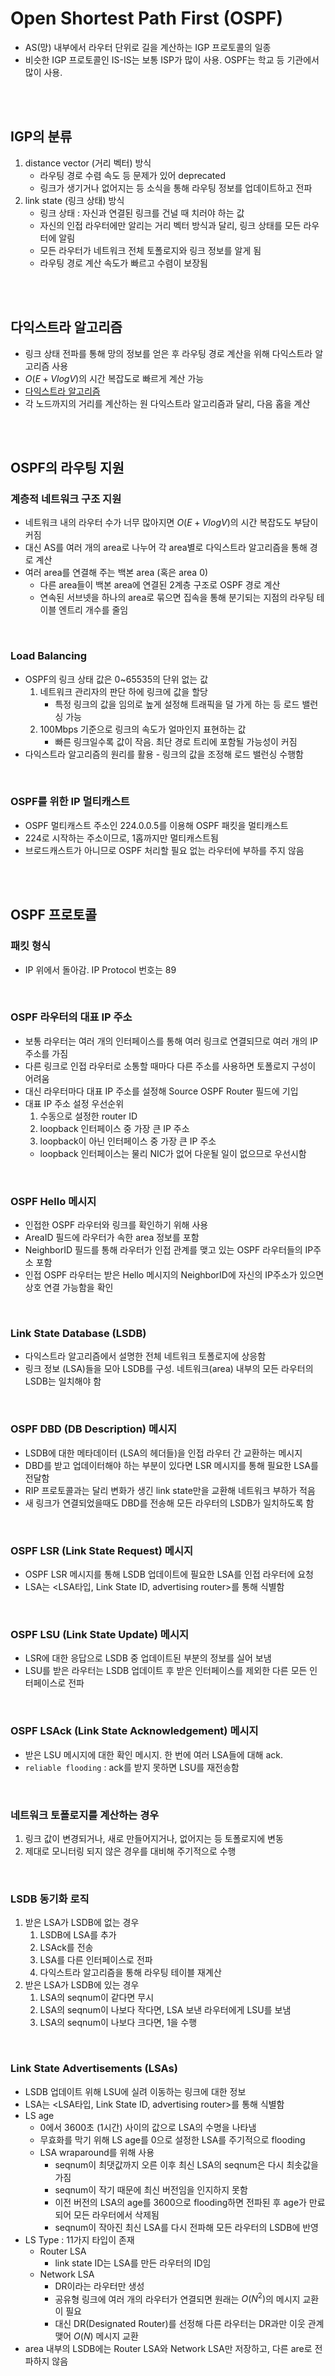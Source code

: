 # Open Shortest Path First (OSPF)
* AS(망) 내부에서 라우터 단위로 길을 계산하는 IGP 프로토콜의 일종
* 비슷한 IGP 프로토콜인 IS-IS는 보통 ISP가 많이 사용. OSPF는 학교 등 기관에서 많이 사용.

<br/>
<br/>

## IGP의 분류
1. distance vector (거리 벡터) 방식
    * 라우팅 경로 수렴 속도 등 문제가 있어 deprecated
    * 링크가 생기거나 없어지는 등 소식을 통해 라우팅 정보를 업데이트하고 전파
2. link state (링크 상태) 방식
    * 링크 상태 : 자신과 연결된 링크를 건널 때 치러야 하는 값
    * 자신의 인접 라우터에만 알리는 거리 벡터 방식과 달리, 링크 상태를 모든 라우터에 알림
    * 모든 라우터가 네트워크 전체 토폴로지와 링크 정보를 알게 됨
    * 라우팅 경로 계산 속도가 빠르고 수렴이 보장됨


<br/>
<br/>

## 다익스트라 알고리즘
* 링크 상태 전파를 통해 망의 정보를 얻은 후 라우팅 경로 계산을 위해 다익스트라 알고리즘 사용
* $O(E + VlogV)$의 시간 복잡도로 빠르게 계산 가능
* [다익스트라 알고리즘](../Algorithm/Graph/ShortestPath.md)
* 각 노드까지의 거리를 계산하는 원 다익스트라 알고리즘과 달리, 다음 홉을 계산

<br/>
<br/>

## OSPF의 라우팅 지원

### 계층적 네트워크 구조 지원
* 네트워크 내의 라우터 수가 너무 많아지면 $O(E + VlogV)$의 시간 복잡도도 부담이 커짐
* 대신 AS를 여러 개의 area로 나누어 각 area별로 다익스트라 알고리즘을 통해 경로 계산
* 여러 area를 연결해 주는 백본 area (혹은 area 0)
    * 다른 area들이 백본 area에 연결된 2계층 구조로 OSPF 경로 계산
    * 연속된 서브넷을 하나의 area로 묶으면 집속을 통해 분기되는 지점의 라우팅 테이블 엔트리 개수를 줄임

<br/>

### Load Balancing
* OSPF의 링크 상태 값은 0~65535의 단위 없는 값
    1. 네트워크 관리자의 판단 하에 링크에 값을 할당
        * 특정 링크의 값을 임의로 높게 설정해 트래픽을 덜 가게 하는 등 로드 밸런싱 가능
    2. 100Mbps 기준으로 링크의 속도가 얼마인지 표현하는 값
        * 빠른 링크일수록 값이 작음. 최단 경로 트리에 포함될 가능성이 커짐
* 다익스트라 알고리즘의 원리를 활용 - 링크의 값을 조정해 로드 밸런싱 수행함

<br/>

### OSPF를 위한 IP 멀티캐스트
* OSPF 멀티캐스트 주소인 224.0.0.5를 이용해 OSPF 패킷을 멀티캐스트
* 224로 시작하는 주소이므로, 1홉까지만 멀티캐스트됨
* 브로드캐스트가 아니므로 OSPF 처리할 필요 없는 라우터에 부하를 주지 않음

<br/>
<br/>

## OSPF 프로토콜
### 패킷 형식
* IP 위에서 돌아감. IP Protocol 번호는 89

<br/>

### OSPF 라우터의 대표 IP 주소
* 보통 라우터는 여러 개의 인터페이스를 통해 여러 링크로 연결되므로 여러 개의 IP주소를 가짐
* 다른 링크로 인접 라우터로 소통할 때마다 다른 주소를 사용하면 토폴로지 구성이 어려움
* 대신 라우터마다 대표 IP 주소를 설정해 Source OSPF Router 필드에 기입
* 대표 IP 주소 설정 우선순위
    1. 수동으로 설정한 router ID
    2. loopback 인터페이스 중 가장 큰 IP 주소
    3. loopback이 아닌 인터페이스 중 가장 큰 IP 주소
    * loopback 인터페이스는 물리 NIC가 없어 다운될 일이 없으므로 우선시함

<br/>

### OSPF Hello 메시지
* 인접한 OSPF 라우터와 링크를 확인하기 위해 사용
* AreaID 필드에 라우터가 속한 area 정보를 포함
* NeighborID 필드를 통해 라우터가 인접 관계를 맺고 있는 OSPF 라우터들의 IP주소 포함
* 인접 OSPF 라우터는 받은 Hello 메시지의 NeighborID에 자신의 IP주소가 있으면 상호 연결 가능함을 확인

<br/>

### Link State Database (LSDB)
* 다익스트라 알고리즘에서 설명한 전체 네트워크 토폴로지에 상응함
* 링크 정보 (LSA)들을 모아 LSDB를 구성. 네트워크(area) 내부의 모든 라우터의 LSDB는 일치해야 함

<br/>

### OSPF DBD (DB Description) 메시지
* LSDB에 대한 메타데이터 (LSA의 헤더들)을 인접 라우터 간 교환하는 메시지
* DBD를 받고 업데이터해야 하는 부분이 있다면 LSR 메시지를 통해 필요한 LSA를 전달함
* RIP 프로토콜과는 달리 변화가 생긴 link state만을 교환해 네트워크 부하가 적음
* 새 링크가 연결되었을때도 DBD를 전송해 모든 라우터의 LSDB가 일치하도록 함

<br/>

### OSPF LSR (Link State Request) 메시지
* OSPF LSR 메시지를 통해 LSDB 업데이트에 필요한 LSA를 인접 라우터에 요청
* LSA는 <LSA타입, Link State ID, advertising router>를 통해 식별함


<br/>

### OSPF LSU (Link State Update) 메시지
* LSR에 대한 응답으로 LSDB 중 업데이트된 부분의 정보를 실어 보냄
* LSU를 받은 라우터는 LSDB 업데이트 후  받은 인터페이스를 제외한 다른 모든 인터페이스로 전파

<br/>

### OSPF LSAck (Link State Acknowledgement) 메시지
* 받은 LSU 메시지에 대한 확인 메시지. 한 번에 여러 LSA들에 대해 ack.
* `reliable flooding` : ack를 받지 못하면 LSU를 재전송함

<br/>

### 네트워크 토폴로지를 계산하는 경우
1. 링크 값이 변경되거나, 새로 만들어지거나, 없어지는 등 토폴로지에 변동
2. 제대로 모니터링 되지 않은 경우를 대비해 주기적으로 수행

<br/>

### LSDB 동기화 로직
1. 받은 LSA가 LSDB에 없는 경우
    1. LSDB에 LSA를 추가
    2. LSAck를 전송
    3. LSA를 다른 인터페이스로 전파
    4. 다익스트라 알고리즘을 통해 라우팅 테이블 재계산
2. 받은 LSA가 LSDB에 있는 경우
    1. LSA의 seqnum이 같다면 무시
    2. LSA의 seqnum이 나보다 작다면, LSA 보낸 라우터에게 LSU를 보냄
    3. LSA의 seqnum이 나보다 크다면, 1을 수행

<br/>

### Link State Advertisements (LSAs)
* LSDB 업데이트 위해 LSU에 실려 이동하는 링크에 대한 정보
* LSA는 <LSA타입, Link State ID, advertising router>를 통해 식별함
* LS age
    * 0에서 3600초 (1시간) 사이의 값으로 LSA의 수명을 나타냄
    * 무효화를 막기 위해 LS age를 0으로 설정한 LSA를 주기적으로 flooding
    * LSA wraparound를 위해 사용
        * seqnum이 최댓값까지 오른 이후 최신 LSA의 seqnum은 다시 최솟값을 가짐
        * seqnum이 작기 때문에 최신 버전임을 인지하지 못함
        * 이전 버전의 LSA의 age를 3600으로 flooding하면 전파된 후 age가 만료되어 모든 라우터에서 삭제됨
        * seqnum이 작아진 최신 LSA를 다시 전파해 모든 라우터의 LSDB에 반영
* LS Type : 11가지 타입이 존재
    * Router LSA
        * link state ID는 LSA를 만든 라우터의 ID임
    * Network LSA
        * DR이라는 라우터만 생성
        * 공유형 링크에 여러 개의 라우터가 연결되면 원래는 $O(N^2)$의 메시지 교환이 필요
        * 대신 DR(Designated Router)를 선정해 다른 라우터는 DR과만 이웃 관계 맺어 $O(N)$ 메시지 교환
* area 내부의 LSDB에는 Router LSA와 Network LSA만 저장하고, 다른 are로 전파하지 않음

<br/>
<br/>